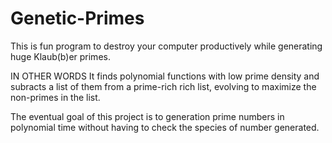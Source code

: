 # Genetic-Primes
This is fun program to destroy your computer productively while generating huge Klaub(b)er primes.

IN OTHER WORDS
It finds polynomial functions with low prime density and subracts a list of them 
from a prime-rich rich list, evolving to maximize the non-primes in the list. 

The eventual goal of this project is to generation prime numbers in polynomial time without having to check the species of number generated.
